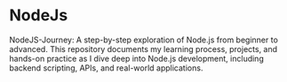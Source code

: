# NodeJs
 NodeJS-Journey: A step-by-step exploration of Node.js from beginner to advanced. This repository documents my learning process, projects, and hands-on practice as I dive deep into Node.js development, including backend scripting, APIs, and real-world applications.
